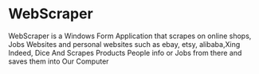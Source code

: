# WebScraper
WebScraper is a Windows Form Application that scrapes on online shops, Jobs Websites and personal websites such as ebay, etsy, alibaba,Xing Indeed, Dice
And Scrapes Products People info or Jobs from there and saves them into Our Computer
